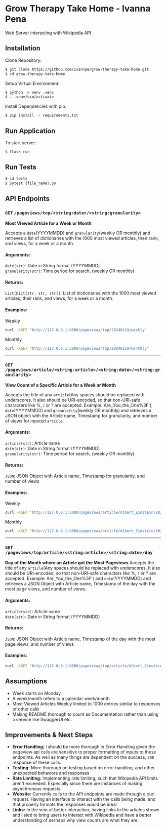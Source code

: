 # Grow Therapy Take Home - Ivanna Pena
Web Server interacting with Wikipedia API


## Installation
Clone Repository:
```sh
$ git clone https://github.com/ivannpe/grow-therapy-take-home.git
$ cd grow-therapy-take-home
```
Setup Virtual Environment:
```sh
$ python -m venv .venv
$ . .venv/bin/activate
```
Install Dependencies with pip:

```sh
$ pip install -r requirements.txt
```

## Run Application
To start server:
```sh
$ flask run
```

## Run Tests
```sh
$ cd tests
$ pytest {file_name}.py
```
## API Endpoints
### `GET` `/pageviews/top/<string:date>/<string:granularity>`
__Most Viewed Article for a Week or Month__

Accepts a `date`(YYYYMMDD) and `granularity`(weekly OR monthly) and retrieves a list of dictionaries with the 1000 most viewed articles, their rank, and views, for a week or a month.

#### Arguments:
`date(str)`: Date in String format (YYYYMMDD)  
`granularity(str)`: Time period for search, (weekly OR monthly)
#### Returns:
`List[Dict[str, str, str]]`: List of dictionaries with the 1000 most viewed articles, their rank, and views, for a week or a month.

#### Examples:
Weekly
```sh
curl -XGET "http://127.0.0.1:5000/pageviews/top/20240119/weekly"
```
Monthly
```sh
curl -XGET "http://127.0.0.1:5000/pageviews/top/20240119/monthly"
```
__________________________________________________________________________________
### `GET` `/pageviews/article/<string:article>/<string:date>/<string:granularity>`
__View Count of a Specific Article for a Week or Month__

Accepts the title of any `article`(Any spaces should be replaced with underscores. It also should be URI-encoded, so that non-URI-safe characters like %, / or ? are accepted. Example: Are_You_the_One%3F'), `date`(YYYYMMDD) and `granularity`(weekly OR monthly) and retrieves a JSON object with the Article name, Timestamp for granularity, and number of views for inputed `article`. 

#### Arguments:
`article(str)`: Article name  
`date(str)`: Date in String format (YYYYMMDD)  
`granularity(str)`: Time period for search, (weekly OR monthly)
#### Returns:
`JSON`: JSON Object with Article name, Timestamp for granularity, and number of views

#### Examples:
Weekly
```sh
curl -XGET "http://127.0.0.1:5000/pageviews/article/Albert_Einstein/20240119/weekly"
```
Monthly
```sh
curl -XGET "http://127.0.0.1:5000/pageviews/article/Albert_Einstein/20240119/monthly"
```
__________________________________________________________________________________
### `GET` `/pageviews/top/article/<string:article>/<string:date>/day`
__Day of the Month where an Article got the Most Pageviews__
Accepts the title of any `article`(Any spaces should be replaced with underscores. It also should be URI-encoded, so that non-URI-safe characters like %, / or ? are accepted. Example: Are_You_the_One%3F') and `date`(YYYYMMDD) and retrieves a JSON Object with Article name, Timestamp of the day with the most page views, and number of views.

#### Arguments:
`article(str)`: Article name  
`date(str)`: Date in String format (YYYYMMDD)
#### Returns:
`JSON`: JSON Object with Article name, Timestamp of the day with the most page views, and number of views

#### Examples:
```sh
curl -XGET "http://127.0.0.1:5000/pageviews/top/article/Albert_Einstein/20240119/day"
```
## Assumptions
- Week starts on Monday
- A week/month refers to a calendar week/month
- Most Viewed Articles Weekly limited to 1000 entries similar to responses of other calls
- Making README thorough to count as Documentation rather than using a service like SwaggerUI etc.

## Improvements & Next Steps
- __Error Handling:__ I should be more thorough in Error Handling given the pageview api calls are sensitive to proper formatting of inputs to these endpoints. As well as many things are dependent on the success, `200` response of these calls.
- __Testing:__ More thorough on testing based on error handling, and other unexpected behaviors and responses
- __Rate Limiting:__ Implementing rate limiting, such that Wikipedia API limits aren't exceeded. Especially since there are instances of making asynchronous requests
- __Website:__ Currently calls to the API endpoints are made through a curl request. Having an interface to interact with the calls being made, and that properly formats the responses would be ideal
- __Links:__ In the vein of better interaction, having links to the articles shown and listed to bring users to interact with Wikipedia and have a better understanding of perhaps why view counts are what they are. 
